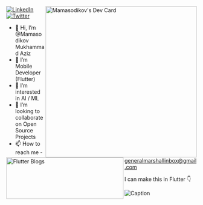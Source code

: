 


<div>
      <a href="https://app.daily.dev/flutteruz"><img width="400"
      align="right" src="https://api.daily.dev/devcards/b47bf2a7cb3c4ce4aa51ba9176437dec.png?r=gv9" alt="Mamasodikov's Dev Card"/></a>
      
</div>

<div >
      <a href="https://t.me/flutterblogs"><img height="110" width="310"
      align="left" src="https://world-wire.com/wp-content/uploads/2021/08/join_us_on_tg.png?r=gv9" alt="Flutter Blogs"/></a>
      
</div>


  <a href="https://www.linkedin.com/in/mamasodikov/">
    <img
      src="https://img.shields.io/static/v1?logo=linkedin&style=flat-square&color=0072b1&label=LinkedIn&message=%E2%98%86"
      alt="LinkedIn"
    />
  </a>
  
  
<a href="https://twitter.com/imrealcosmos">
    <img
      src="https://img.shields.io/twitter/follow/imrealcosmos?label=Twitter&logo=twitter&style=flat-square&color=1da1f2&logoColor=ffffff"
      alt="Twitter"
    />
  </a>
  


- 👋 Hi, I’m @Mamasodikov Mukhammad Aziz 
- 🌱 I’m Mobile Developer (Flutter)
- 👀 I’m interested in AI / ML
- 💞️ I’m looking to collaborate on Open Source Projects
- 📫 How to reach me - generalmarshallinbox@gmail.com

I can make this in Flutter 👇

![Caption](https://miro.medium.com/max/418/1*Bzm19U6xixjRLi3nRNjSYQ.gif)




